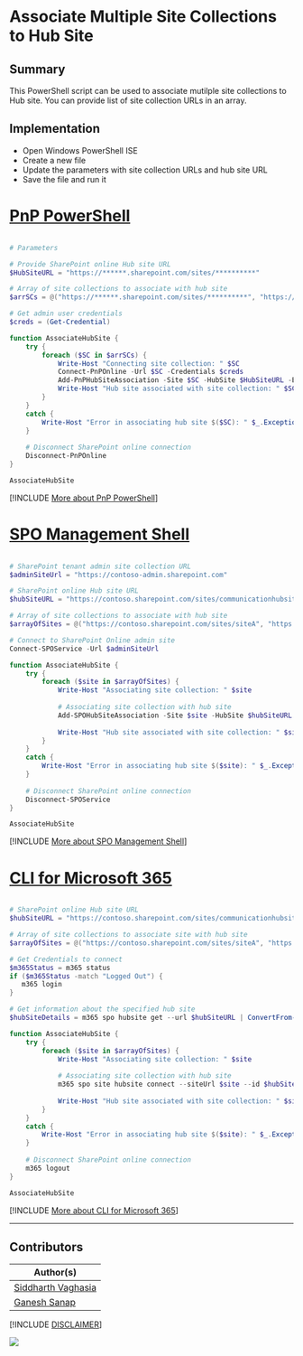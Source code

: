 

# Associate Multiple Site Collections to Hub Site

## Summary

This PowerShell script can be used to associate mutilple site collections to Hub site. You can provide list of site collection URLs in an array.

## Implementation

- Open Windows PowerShell ISE
- Create a new file
- Update the parameters with site collection URLs and hub site URL
- Save the file and run it
 
# [PnP PowerShell](#tab/pnpps)

```powershell

# Parameters

# Provide SharePoint online Hub site URL
$HubSiteURL = "https://******.sharepoint.com/sites/**********"

# Array of site collections to associate with hub site
$arrSCs = @("https://******.sharepoint.com/sites/**********", "https://******.sharepoint.com/sites/**********", "https://******.sharepoint.com/sites/**********")

# Get admin user credentials
$creds = (Get-Credential)

function AssociateHubSite {
	try {
		foreach ($SC in $arrSCs) { 
			Write-Host "Connecting site collection: " $SC 
			Connect-PnPOnline -Url $SC -Credentials $creds
			Add-PnPHubSiteAssociation -Site $SC -HubSite $HubSiteURL -ErrorAction Stop
			Write-Host "Hub site associated with site collection: " $SC -ForegroundColor Green            
		}
	}
	catch {
		Write-Host "Error in associating hub site $($SC): " $_.Exception.Message -ForegroundColor Red
	}   
	
	# Disconnect SharePoint online connection
	Disconnect-PnPOnline
}

AssociateHubSite

```

[!INCLUDE [More about PnP PowerShell](../../docfx/includes/MORE-PNPPS.md)]

# [SPO Management Shell](#tab/spoms-ps)

```powershell

# SharePoint tenant admin site collection URL
$adminSiteUrl = "https://contoso-admin.sharepoint.com"

# SharePoint online Hub site URL
$hubSiteURL = "https://contoso.sharepoint.com/sites/communicationhubsite"

# Array of site collections to associate with hub site
$arrayOfSites = @("https://contoso.sharepoint.com/sites/siteA", "https://contoso.sharepoint.com/sites/siteB", "https://contoso.sharepoint.com/sites/siteC")

# Connect to SharePoint Online admin site  
Connect-SPOService -Url $adminSiteUrl

function AssociateHubSite {
	try {
		foreach ($site in $arrayOfSites) { 
			Write-Host "Associating site collection: " $site 
			
			# Associating site collection with hub site
			Add-SPOHubSiteAssociation -Site $site -HubSite $hubSiteURL -ErrorAction Stop
			
			Write-Host "Hub site associated with site collection: " $site -ForegroundColor Green            
		}
	}
	catch {
		Write-Host "Error in associating hub site $($site): " $_.Exception.Message -ForegroundColor Red
	}   
	
	# Disconnect SharePoint online connection
	Disconnect-SPOService
}

AssociateHubSite

```

[!INCLUDE [More about SPO Management Shell](../../docfx/includes/MORE-SPOMS.md)]

# [CLI for Microsoft 365](#tab/cli-m365-ps)

```powershell

# SharePoint online Hub site URL
$hubSiteURL = "https://contoso.sharepoint.com/sites/communicationhubsite"

# Array of site collections to associate site with hub site
$arrayOfSites = @("https://contoso.sharepoint.com/sites/siteA", "https://contoso.sharepoint.com/sites/siteB", "https://contoso.sharepoint.com/sites/siteC")

# Get Credentials to connect
$m365Status = m365 status
if ($m365Status -match "Logged Out") {
   m365 login
}

# Get information about the specified hub site
$hubSiteDetails = m365 spo hubsite get --url $hubSiteURL | ConvertFrom-Json

function AssociateHubSite {
	try {
		foreach ($site in $arrayOfSites) { 
			Write-Host "Associating site collection: " $site 
			
			# Associating site collection with hub site
			m365 spo site hubsite connect --siteUrl $site --id $hubSiteDetails.ID
			
			Write-Host "Hub site associated with site collection: " $site -ForegroundColor Green            
		}
	}
	catch {
		Write-Host "Error in associating hub site $($site): " $_.Exception.Message -ForegroundColor Red
	}   
	
	# Disconnect SharePoint online connection
	m365 logout
}

AssociateHubSite

```

[!INCLUDE [More about CLI for Microsoft 365](../../docfx/includes/MORE-CLIM365.md)]

***

## Contributors

| Author(s) |
|-----------|
| [Siddharth Vaghasia](https://github.com/siddharth-vaghasia) |
| [Ganesh Sanap](https://ganeshsanapblogs.wordpress.com/about) |


[!INCLUDE [DISCLAIMER](../../docfx/includes/DISCLAIMER.md)]

<img src="https://m365-visitor-stats.azurewebsites.net/script-samples/scripts/spo-associate-multiple-sites-to-hub" aria-hidden="true" />